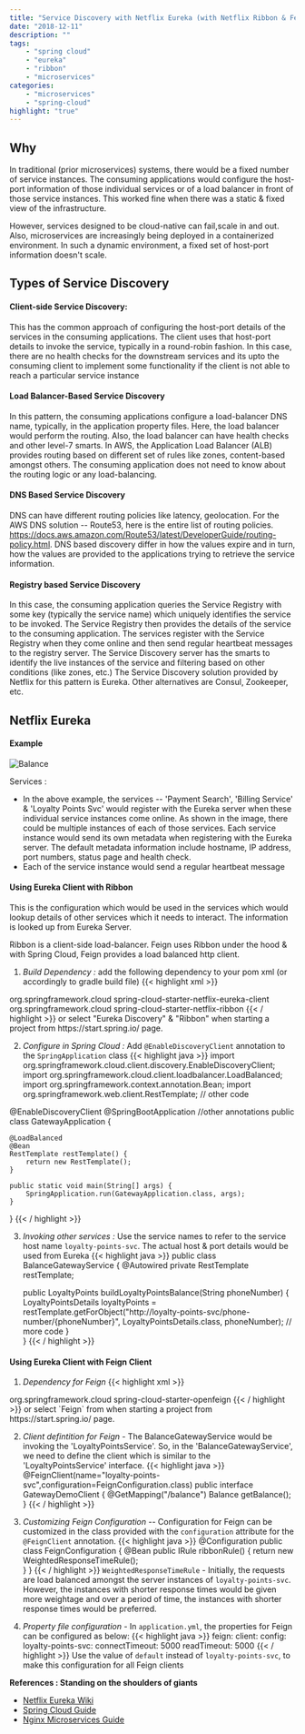 ```yaml
---
title: "Service Discovery with Netflix Eureka (with Netflix Ribbon & Feign)"
date: "2018-12-11"
description: ""
tags: 
    - "spring cloud"
    - "eureka"
    - "ribbon"
    - "microservices"
categories:
    - "microservices"
    - "spring-cloud"
highlight: "true"
---
```


## Why

In traditional (prior microservices) systems, there would be a fixed number of service instances. The consuming applications would configure the host-port information of those individual services or of a load balancer in front of those service instances. This worked fine when there was a static & fixed view of the infrastructure. 

However, services designed to be cloud-native can fail,scale in and out. Also, microservices are increasingly being deployed in a containerized environment. In such a dynamic environment, a fixed set of host-port information doesn't scale.

## Types of Service Discovery
#### Client-side Service Discovery:
This has the common approach of configuring the host-port details of the services in the consuming applications. The client uses that host-port details to invoke the service, typically in a round-robin fashion. In this case, there are no health checks for the downstream services and its upto the consuming client to implement some functionality if the client is not able to reach a particular service instance

#### Load Balancer-Based Service Discovery
In this pattern, the consuming applications configure a load-balancer DNS name, typically, in the application property files. Here, the load balancer would perform the routing. Also, the load balancer can have health checks and other level-7 smarts. In AWS, the Application Load Balancer (ALB) provides routing based on different set of rules like zones, content-based amongst others. The consuming application does not need to know about the routing logic or any load-balancing.

#### DNS Based Service Discovery
DNS can have different routing policies like latency, geolocation. For the AWS DNS solution -- Route53, here is the entire list of routing policies. https://docs.aws.amazon.com/Route53/latest/DeveloperGuide/routing-policy.html. DNS based discovery differ in how the values expire and in turn, how the values are provided to the applications trying to retrieve the service information.

#### Registry based Service Discovery
In this case, the consuming application queries the Service Registry with some key (typically the service name) which uniquely identifies the service to be invoked. The Service Registry then provides the details of the service to the consuming application. 
The services register with the Service Registry when they come online and then send regular heartbeat messages to the registry server.
The Service Discovery server has the smarts to identify the live instances of the service and filtering based on other conditions (like zones, etc.)
The Service Discovery solution provided by Netflix for this pattern is Eureka. Other alternatives are Consul, Zookeeper, etc.
 
## Netflix Eureka

#### Example

![Balance](/img/eureka.png)

Services : 
* In the above example, the services -- 'Payment Search', 'Billing Service' & 'Loyalty Points Svc' would register with the Eureka server when these individual service instances come online. As shown in the image, there could be multiple instances of each of those services. Each service instance would send its own metadata when registering with the Eureka server. The default metadata information include hostname, IP address, port numbers, status page and health check.
* Each of the service instance would send a regular heartbeat message 



#### Using Eureka Client with Ribbon

This is the configuration which would be used in the services which would lookup details of other services which it needs to interact. The information is looked up from Eureka Server.

Ribbon is a client-side load-balancer. Feign uses Ribbon under the hood & with Spring Cloud, Feign provides a load balanced http client.

1.	*Build Dependency :*  add the following dependency to your pom xml (or accordingly to gradle build file)
{{< highlight xml >}}
<dependency>  
    <groupId>org.springframework.cloud</groupId>  
    <artifactId>spring-cloud-starter-netflix-eureka-client</artifactId>  
</dependency>
<dependency>
    <groupId>org.springframework.cloud</groupId>
    <artifactId>spring-cloud-starter-netflix-ribbon</artifactId>
</dependency>
{{< / highlight >}}
or select "Eureka Discovery" & "Ribbon" when starting a project from https://start.spring.io/ page.

2. *Configure in Spring Cloud :*	Add `@EnableDiscoveryClient` annotation to the `SpringApplication` class
{{< highlight java >}}
import org.springframework.cloud.client.discovery.EnableDiscoveryClient;
import org.springframework.cloud.client.loadbalancer.LoadBalanced;
import org.springframework.context.annotation.Bean;
import org.springframework.web.client.RestTemplate;
// other code

@EnableDiscoveryClient
@SpringBootApplication
//other annotations
public class GatewayApplication {

    @LoadBalanced
	@Bean
	RestTemplate restTemplate() {
		return new RestTemplate();
	}

    public static void main(String[] args) {
        SpringApplication.run(GatewayApplication.class, args);
    }
}
{{< / highlight >}}

3. *Invoking other services :*      Use the service names to refer to the service host name `loyalty-points-svc`. The actual host & port details would be used from Eureka
{{< highlight java >}}
public class BalanceGatewayService {
    @Autowired
    private RestTemplate restTemplate;

    public LoyaltyPoints buildLoyaltyPointsBalance(String phoneNumber) {
        LoyaltyPointsDetails loyaltyPoints = restTemplate.getForObject("http://loyalty-points-svc/phone-number/{phoneNumber}", LoyaltyPointsDetails.class, phoneNumber);
        // more code
    }        
}
{{< / highlight >}}


#### Using Eureka Client with Feign Client
1. *Dependency for Feign*
{{< highlight xml >}}
<dependency>
    <groupId>org.springframework.cloud</groupId>
    <artifactId>spring-cloud-starter-openfeign</artifactId>
</dependency>
{{< / highlight >}}
or select `Feign` from when starting a project from https://start.spring.io/ page.

2. *Client defintition for Feign* - The BalanceGatewayService would be invoking the 'LoyaltyPointsService'. So, in the 'BalanceGatewayService', we need to define the client which is similar to the 'LoyaltyPointsService' interface.
{{< highlight java >}}
@FeignClient(name="loyalty-points-svc",configuration=FeignConfiguration.class)
public interface GatewayDemoClient {
    @GetMapping("/balance")
    Balance getBalance();
}
{{< / highlight >}}

3. *Customizing Feign Configuration* -- Configuration for Feign can be customized in the class provided with the `configuration` attribute for the `@FeignClient` annotation. 
{{< highlight java >}}
@Configuration
public class FeignConfiguration {
    @Bean
    public IRule ribbonRule() {
        return new WeightedResponseTimeRule();  
    }
}
{{< / highlight >}}
`WeightedResponseTimeRule` - Initially, the requests are load balanced amongst the server instances of `loyalty-points-svc`. However, the instances with shorter response times would be given more weightage and over a period of time, the instances with shorter response times would be preferred.

4. *Property file configuration* - In `application.yml`, the properties for Feign can be configured as below:
{{< highlight java >}}
feign:
  client:
    config:
      loyalty-points-svc:
        connectTimeout: 5000
        readTimeout: 5000
{{< / highlight >}}
Use the value of `default` instead of `loyalty-points-svc`, to make this configuration for all Feign clients

**References : Standing on the shoulders of giants**
* [Netflix Eureka Wiki](https://github.com/Netflix/eureka/wiki)
* [Spring Cloud Guide](https://cloud.spring.io/spring-cloud-static/spring-cloud.html#_service_discovery_eureka_clients)
* [Nginx Microservices Guide](https://www.nginx.com/blog/service-discovery-in-a-microservices-architecture/)

